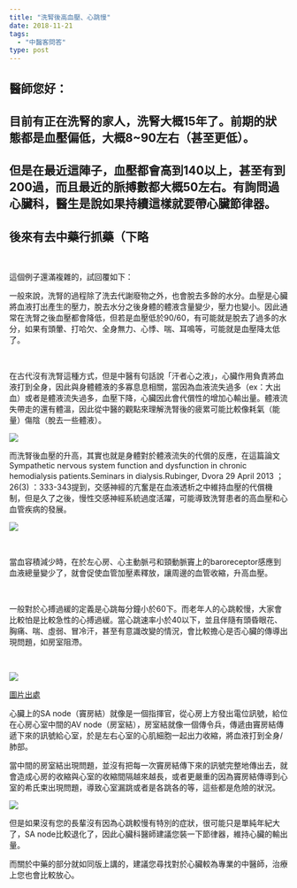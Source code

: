 ```yaml
---
title: "洗腎後高血壓、心跳慢"
date: 2018-11-21
tags: 
  - "中醫客問答"
type: post
---
```


## 醫師您好：

## 目前有正在洗腎的家人，洗腎大概15年了。前期的狀態都是血壓偏低，大概8~90左右（甚至更低）。

## 但是在最近這陣子，血壓都會高到140以上，甚至有到200過，而且最近的脈搏數都大概50左右。有詢問過心臟科，醫生是說如果持續這樣就要帶心臟節律器。

## 後來有去中藥行抓藥（下略

 

這個例子還滿複雜的，試回覆如下：

一般來說，洗腎的過程除了洗去代謝廢物之外，也會脫去多餘的水分。血壓是心臟將血液打出產生的壓力，脫去水分之後身體的體液含量變少，壓力也變小。因此通常在洗腎之後血壓都會降低，但若是血壓低於90/60，有可能就是脫去了過多的水分，如果有頭暈、打哈欠、全身無力、心悸、喘、耳鳴等，可能就是血壓降太低了。

 

在古代沒有洗腎這種方式，但是中醫有句話說「汗者心之液」，心臟作用負責將血液打到全身，因此與身體體液的多寡息息相關，當因為血液流失過多（ex：大出血）或者是體液流失過多，血壓下降，心臟因此會代償性的增加心輸出量。體液流失帶走的還有體溫，因此從中醫的觀點來理解洗腎後的疲累可能比較像耗氣（能量）傷陰（脫去一些體液）。

![](/images/uploads/charlie_the_unicorn_by_witchie1002-300x225.jpg)

而洗腎後血壓的升高，其實也就是身體對於體液流失的代償的反應，在這篇論文Sympathetic nervous system function and dysfunction in chronic hemodialysis patients.Seminars in dialysis.Rubinger, Dvora 29 April 2013 ；26(3) ：333-343提到，交感神經的亢奮是在血液透析之中維持血壓的代償機制，但是久了之後，慢性交感神經系統過度活躍，可能導致洗腎患者的高血壓和心血管疾病的發展。

![](/images/uploads/sympathetic-nervous-system-300x154.png)

 

當血容積減少時，在於左心房、心主動脈弓和頸動脈竇上的baroreceptor感應到血液總量變少了，就會促使血管加壓素釋放，讓周邊的血管收縮，升高血壓。

 

一般對於心搏過緩的定義是心跳每分鐘小於60下。而老年人的心跳較慢，大家會比較怕是比較急性的心搏過緩。當心跳速率小於40以下，並且伴隨有頭昏眼花、胸痛、喘、虛弱、冒冷汗，甚至有意識改變的情況，會比較擔心是否心臟的傳導出現問題，如房室阻滯。

 

![](/images/uploads/心臟傳導系統-1-300x225.jpg)

[圖片出處](https://slideplayer.com/slide/9273349/)

心臟上的SA node（竇房結）就像是一個指揮官，從心房上方發出電位訊號，給位在心房心室中間的AV node（房室結），房室結就像一個傳令兵，傳遞由竇房結傳遞下來的訊號給心室，於是左右心室的心肌細胞一起出力收縮，將血液打到全身/肺部。

當中間的房室結出現問題，並沒有把每一次竇房結傳下來的訊號完整地傳出去，就會造成心房的收縮與心室的收縮間隔越來越長，或者更嚴重的因為竇房結傳導到心室的希氏束出現問題，導致心室漏跳或者是各跳各的等，這些都是危險的狀況。

![](/images/uploads/20140710120444-300x181.jpg)

但是如果沒有您的長輩沒有因為心跳較慢有特別的症狀，很可能只是單純年紀大了，SA node比較退化了，因此心臟科醫師建議您裝一下節律器，維持心臟的輸出量。

而關於中藥的部分就如同版上講的，建議您尋找對於心臟較為專業的中醫師，治療上您也會比較放心。
